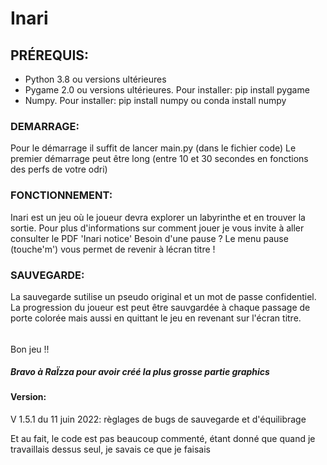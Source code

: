 # Inari

## PRÉREQUIS:
- Python 3.8 ou versions ultérieures
- Pygame 2.0 ou versions ultérieures. Pour installer: pip install pygame
- Numpy. Pour installer: pip install numpy ou conda install numpy

### DEMARRAGE:
Pour le démarrage il suffit de lancer main.py (dans le fichier code)
Le premier démarrage peut être long (entre 10 et 30 secondes en fonctions des perfs de votre odri)

### FONCTIONNEMENT:
Inari est un jeu où le joueur devra explorer un labyrinthe et en trouver la sortie.
Pour plus d'informations sur comment jouer je vous invite à aller consulter le PDF 'Inari notice'
Besoin d'une pause ? Le menu pause (touche'm') vous permet de revenir à lécran titre !

### SAUVEGARDE:
La sauvegarde sutilise un pseudo original et un mot de passe confidentiel.
La progression du joueur est peut être sauvgardée à chaque passage de porte colorée mais aussi en quittant le jeu en revenant sur l'écran titre.


######
Bon jeu !!

##### Bravo à RaÏzza pour avoir créé la plus grosse partie graphics

#### Version: 
  V 1.5.1 du 11 juin 2022: règlages de bugs de sauvegarde et d'équilibrage
  
  Et au fait, le code est pas beaucoup commenté, étant donné que quand je travaillais dessus seul, je savais ce que je faisais
